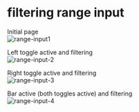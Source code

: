 # filtering range input

Initial page<br>
![range-input1](https://user-images.githubusercontent.com/72414745/99600380-9e0c4100-29fd-11eb-8e02-2524ff8d6681.jpg)

Left toggle active and filtering<br>
![range-input-2](https://user-images.githubusercontent.com/72414745/99600382-9ea4d780-29fd-11eb-92e3-bf3958989f67.jpg)

Right toggle active and filtering<br>
![range-input-3](https://user-images.githubusercontent.com/72414745/99600383-9ea4d780-29fd-11eb-8e36-21c60ae297c1.jpg)

Bar active (both toggles active) and filtering<br>
![range-input-4](https://user-images.githubusercontent.com/72414745/99600384-9f3d6e00-29fd-11eb-87d6-18ed676b57bc.jpg)
